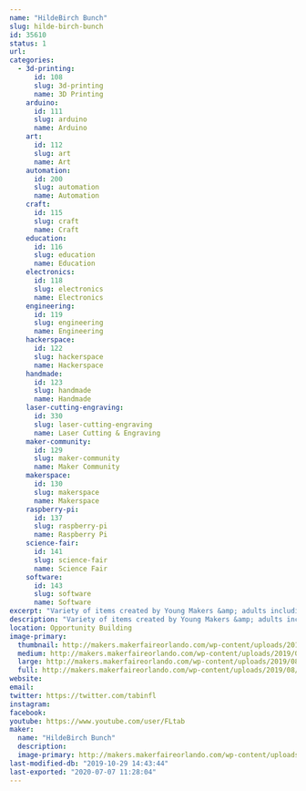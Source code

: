```yaml
---
name: "HildeBirch Bunch"
slug: hilde-birch-bunch
id: 35610
status: 1
url: 
categories:
  - 3d-printing:
      id: 108
      slug: 3d-printing
      name: 3D Printing
    arduino:
      id: 111
      slug: arduino
      name: Arduino
    art:
      id: 112
      slug: art
      name: Art
    automation:
      id: 200
      slug: automation
      name: Automation
    craft:
      id: 115
      slug: craft
      name: Craft
    education:
      id: 116
      slug: education
      name: Education
    electronics:
      id: 118
      slug: electronics
      name: Electronics
    engineering:
      id: 119
      slug: engineering
      name: Engineering
    hackerspace:
      id: 122
      slug: hackerspace
      name: Hackerspace
    handmade:
      id: 123
      slug: handmade
      name: Handmade
    laser-cutting-engraving:
      id: 330
      slug: laser-cutting-engraving
      name: Laser Cutting & Engraving
    maker-community:
      id: 129
      slug: maker-community
      name: Maker Community
    makerspace:
      id: 130
      slug: makerspace
      name: Makerspace
    raspberry-pi:
      id: 137
      slug: raspberry-pi
      name: Raspberry Pi
    science-fair:
      id: 141
      slug: science-fair
      name: Science Fair
    software:
      id: 143
      slug: software
      name: Software
excerpt: "Variety of items created by Young Makers &amp; adults including 3d printing, electronics, artwork, coding demos, cardboard construction, and more."
description: "Variety of items created by Young Makers &amp; adults including 3d printing, electronics, artwork, coding demos, cardboard construction, and more."
location: Opportunity Building
image-primary:
  thumbnail: http://makers.makerfaireorlando.com/wp-content/uploads/2019/08/45820084_10156851916164727_6746136480793493504_o-1-150x150.jpg
  medium: http://makers.makerfaireorlando.com/wp-content/uploads/2019/08/45820084_10156851916164727_6746136480793493504_o-1-300x225.jpg
  large: http://makers.makerfaireorlando.com/wp-content/uploads/2019/08/45820084_10156851916164727_6746136480793493504_o-1-1024x768.jpg
  full: http://makers.makerfaireorlando.com/wp-content/uploads/2019/08/45820084_10156851916164727_6746136480793493504_o-1.jpg
website: 
email: 
twitter: https://twitter.com/tabinfl
instagram: 
facebook: 
youtube: https://www.youtube.com/user/FLtab
maker:
  name: "HildeBirch Bunch"
  description:
  image-primary: http://makers.makerfaireorlando.com/wp-content/uploads/2019/08/57068569_10157222299064727_7706636900714414080_o-1024x641.jpg
last-modified-db: "2019-10-29 14:43:44"
last-exported: "2020-07-07 11:28:04"
---
```

